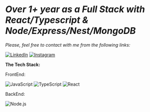 <h1><b><em/>Over 1+ year as a  Full Stack with  React/Typescript & Node/Express/Nest/MongoDB</em></b></h1>

<em>Please, feel free to contact with me from the following links:</em>

[![LinkedIn](https://img.shields.io/badge/LinkedIn-%230077B5.svg?logo=linkedin&logoColor=white)](https://www.linkedin.com/in/danyil-kurka-8bb791217)
[![Instagram](https://img.shields.io/badge/Instagram-%23E4405F.svg?logo=Instagram&logoColor=white)](https://google.com)

<b>The Tech Stack:</b>

FrontEnd: 
  
![JavaScript](https://img.shields.io/badge/-JavaScript-000?&logo=JavaScript) ![TypeScript](https://img.shields.io/badge/-TypeScript-000?&logo=TypeScript)  ![React](https://img.shields.io/badge/-React-000?&logo=React)

BackEnd:  

![Node.js](https://img.shields.io/badge/-Node.js-000?&logo=node.js)
